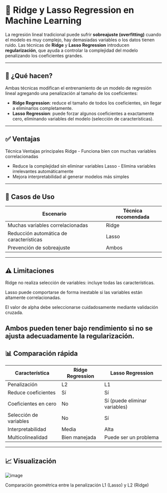 # 🧷 Ridge y Lasso Regression en Machine Learning

La regresión lineal tradicional puede sufrir **sobreajuste (overfitting)** cuando el modelo es muy complejo, hay demasiadas variables o los datos tienen ruido. Las técnicas de **Ridge** y **Lasso Regression** introducen **regularización**, que ayuda a controlar la complejidad del modelo penalizando los coeficientes grandes.

---

## 🎯 ¿Qué hacen?

Ambas técnicas modifican el entrenamiento de un modelo de regresión lineal agregando una penalización al tamaño de los coeficientes:

- **Ridge Regression**: reduce el tamaño de todos los coeficientes, sin llegar a eliminarlos completamente.
- **Lasso Regression**: puede forzar algunos coeficientes a exactamente cero, eliminando variables del modelo (selección de características).

---
##  ✅ Ventajas
Técnica	Ventajas principales
Ridge	- Funciona bien con muchas variables correlacionadas
- Reduce la complejidad sin eliminar variables
Lasso	- Elimina variables irrelevantes automáticamente
- Mejora interpretabilidad al generar modelos más simples
---

##  🧪 Casos de Uso
| Escenario                               | Técnica recomendada |
| --------------------------------------- | ------------------- |
| Muchas variables correlacionadas        | Ridge               |
| Reducción automática de características | Lasso               |
| Prevención de sobreajuste               | Ambos               |

---

##  ⚠️ Limitaciones
Ridge no realiza selección de variables: incluye todas las características.

Lasso puede comportarse de forma inestable si las variables están altamente correlacionadas.

El valor de alpha debe seleccionarse cuidadosamente mediante validación cruzada.

Ambos pueden tener bajo rendimiento si no se ajusta adecuadamente la regularización.
---

##  📊 Comparación rápida
| Característica         | Ridge Regression | Lasso Regression              |
| ---------------------- | ---------------- | ----------------------------- |
| Penalización           | L2               | L1                            |
| Reduce coeficientes    | Sí               | Sí                            |
| Coeficientes en cero   | No               | Sí (puede eliminar variables) |
| Selección de variables | No               | Sí                            |
| Interpretabilidad      | Media            | Alta                          |
| Multicolinealidad      | Bien manejada    | Puede ser un problema         |

---

##  📈 Visualización
![image](https://github.com/user-attachments/assets/e73bd199-31ee-4454-b52f-05682b731357)


Comparación geométrica entre la penalización L1 (Lasso) y L2 (Ridge)

